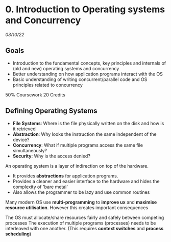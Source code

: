 # 0. Introduction to Operating systems and Concurrency
_03/10/22_
## Goals
- Introduction to the fundamental concepts, key principles and internals of (old and new) operating systems and concurrency
- Better understanding on how application programs interact with the OS
- Basic understanding of writing concurrent/parallel code and OS principles related to concurrency

50% Coursework 20 Credits

## Defining Operating Systems
- **File Systems**: Where is the file physically written on the disk and how is it retrieved
- **Abstraction**: Why looks the instruction the same independent of the device?
- **Concurrency**: What if multiple programs access the same file simultaneously?
- **Security**: Why is the access denied?


An operating system is a layer of indirection on top of the hardware.
- It provides **abstractions** for application programs.
- Provides a cleaner and easier interface to the hardware and hides the complexity of 'bare metal'
- Also allows the programmer to be lazy and use common routines

Many modern OS use **multi-programming** to **improve ux** and **maximise resource utilisation**. However this creates important consequences


The OS must allocate/share resources fairly and safely between competing processes
The execution of multiple programs (processes) needs to be interleaved with one another.
(This requires **context switches** and **process scheduling**)